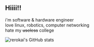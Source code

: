 ## Hiiii!!

i'm software & hardware engineer  
love linux, robotics, computer networking  
hate my ~~useless~~ college   
  
![rerokai's GitHub stats](https://github-readme-stats.vercel.app/api?username=rerokai&show_icons=true&theme=graywhite)  

